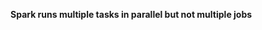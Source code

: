 **Spark runs multiple tasks in parallel but not multiple jobs**
<!--stackedit_data:
eyJoaXN0b3J5IjpbOTI4NzYzNzM3LC0yMDg4NzQ2NjEyLC0xMD
MzNTc3MTcwLDk1Mzc3MTk1OCwzNTA2NzkzMzEsNTg3NjE2NTcs
MzYyOTE1NzcxLDE0ODgzNDU4MjAsLTQ5MzMyMzYyNSwtMTI3OD
Q2Njc3LC05OTkwMzAzMjIsLTE3MDY3MzE5OTIsOTA3ODk3NzIy
LC0xMzQzNTgwMDc2LC0xODcyNzU5NjU5LDY3OTMzMjM2NSwtND
AzOTc3NDYxLC0xNzMyMjM4Nzk4LDIwMzY2ODY2MTIsNDY4OTkw
Mjk2XX0=
-->